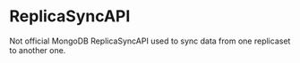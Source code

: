 # ReplicaSyncAPI
Not official MongoDB ReplicaSyncAPI used to sync data from one replicaset to another one.
